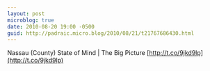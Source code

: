 ```yaml
---
layout: post
microblog: true
date: 2010-08-20 19:00 -0500
guid: http://padraic.micro.blog/2010/08/21/t21767686430.html
---
```

Nassau (County) State of Mind | The Big Picture [http://t.co/9jkd9lp](http://t.co/9jkd9lp)
